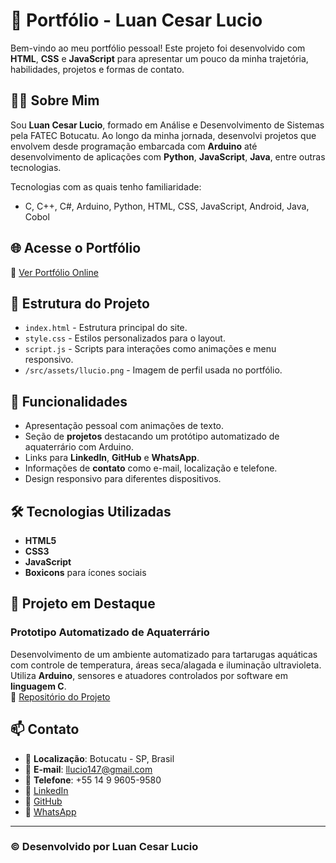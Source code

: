 # 💼 Portfólio - Luan Cesar Lucio

Bem-vindo ao meu portfólio pessoal! Este projeto foi desenvolvido com **HTML**, **CSS** e **JavaScript** para apresentar um pouco da minha trajetória, habilidades, projetos e formas de contato.

## 👨‍💻 Sobre Mim

Sou **Luan Cesar Lucio**, formado em Análise e Desenvolvimento de Sistemas pela FATEC Botucatu. Ao longo da minha jornada, desenvolvi projetos que envolvem desde programação embarcada com **Arduino** até desenvolvimento de aplicações com **Python**, **JavaScript**, **Java**, entre outras tecnologias.

Tecnologias com as quais tenho familiaridade:
- C, C++, C#, Arduino, Python, HTML, CSS, JavaScript, Android, Java, Cobol


## 🌐 Acesse o Portfólio

🔗 [Ver Portfólio Online](https://llucio147.github.io/portfolio/)

## 📂 Estrutura do Projeto

- `index.html` - Estrutura principal do site.
- `style.css` - Estilos personalizados para o layout.
- `script.js` - Scripts para interações como animações e menu responsivo.
- `/src/assets/llucio.png` - Imagem de perfil usada no portfólio.

## 🚀 Funcionalidades

- Apresentação pessoal com animações de texto.
- Seção de **projetos** destacando um protótipo automatizado de aquaterrário com Arduino.
- Links para **LinkedIn**, **GitHub** e **WhatsApp**.
- Informações de **contato** como e-mail, localização e telefone.
- Design responsivo para diferentes dispositivos.

## 🛠 Tecnologias Utilizadas

- **HTML5**
- **CSS3**
- **JavaScript**
- **Boxicons** para ícones sociais

## 🧪 Projeto em Destaque

### Prototipo Automatizado de Aquaterrário

Desenvolvimento de um ambiente automatizado para tartarugas aquáticas com controle de temperatura, áreas seca/alagada e iluminação ultravioleta. Utiliza **Arduino**, sensores e atuadores controlados por software em **linguagem C**.  
🔗 [Repositório do Projeto](https://github.com/llucio147/REPTEC)

## 📫 Contato

- 📍 **Localização**: Botucatu - SP, Brasil  
- 📧 **E-mail**: llucio147@gmail.com  
- 📱 **Telefone**: +55 14 9 9605-9580  
- 🔗 [LinkedIn](https://www.linkedin.com/in/luan-cesar-lucio-77b584286/)  
- 🔗 [GitHub](https://github.com/llucio147)  
- 🔗 [WhatsApp](https://web.whatsapp.com/send?phone=5514996059580)

---

### © Desenvolvido por Luan Cesar Lucio
